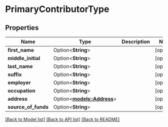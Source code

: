 # PrimaryContributorType

## Properties

Name | Type | Description | Notes
------------ | ------------- | ------------- | -------------
**first_name** | Option<**String**> |  | [optional]
**middle_initial** | Option<**String**> |  | [optional]
**last_name** | Option<**String**> |  | [optional]
**suffix** | Option<**String**> |  | [optional]
**employer** | Option<**String**> |  | [optional]
**occupation** | Option<**String**> |  | [optional]
**address** | Option<[**models::Address**](Address.md)> |  | [optional]
**source_of_funds** | Option<**String**> |  | [optional]

[[Back to Model list]](../README.md#documentation-for-models) [[Back to API list]](../README.md#documentation-for-api-endpoints) [[Back to README]](../README.md)



